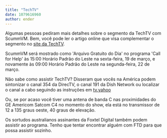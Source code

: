 ```yaml
---
title: "TechTV"
date: 1079616960
author: ender
---
```


Algumas pessoas pediram mais detalhes sobre o segmento da TechTV com ScummVM. Bem, você pode ler o artigo online que visa complementar o segmento no [site da TechTV](http://www.techtv.com/callforhelp/freefile/story/0,24330,3640615,00.html).

ScummVM será mostrado como 'Arquivo Gratuito do Dia' no programa 'Call for Help' às 15:00 Horário Padrão do Leste na sexta-feira, 19 de março, e novamente às 09:00 Horário Padrão do Leste na segunda-feira, 22 de março.

Não sabe como assistir TechTV? Disseram que vocês na América podem sintonizar o canal 354 da DirecTV, o canal 191 da Dish Network ou localizar o canal a cabo seguindo as instruções em [tv.yahoo](http://tv.yahoo.com/grid?)

Ou, se por acaso você tiver uma antena de banda C nas proximidades do GE Americom Satcom C4 no momento do show, ela está no transmissor de 12 a 135 graus oeste, 40 graus de elevação.

Os sortudos australianos assinantes da Foxtel Digital também podem assistir ao programa. Tenho que tentar encontrar alguém com FTD para que possa assistir sozinho.
